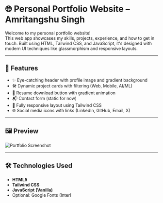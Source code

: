 # 🌐 Personal Portfolio Website – Amritangshu Singh

Welcome to my personal portfolio website!  
This web app showcases my skills, projects, experience, and how to get in touch. Built using HTML, Tailwind CSS, and JavaScript, it's designed with modern UI techniques like glassmorphism and responsive layouts.

---

## 🚀 Features

- ✨ Eye-catching header with profile image and gradient background
- 🛠️ Dynamic project cards with filtering (Web, Mobile, AI/ML)
- 📁 Resume download button with gradient animation
- 📬 Contact form (static for now)
- 🎨 Fully responsive layout using Tailwind CSS
- 🌐 Social media icons with links (LinkedIn, GitHub, Email, X)

---

## 🖼️ Preview

![Portfolio Screenshot](https://via.placeholder.com/1200x600?text=Portfolio+Screenshot)

---

## 🛠️ Technologies Used

- **HTML5**
- **Tailwind CSS**
- **JavaScript (Vanilla)**
- Optional: Google Fonts (Inter)



